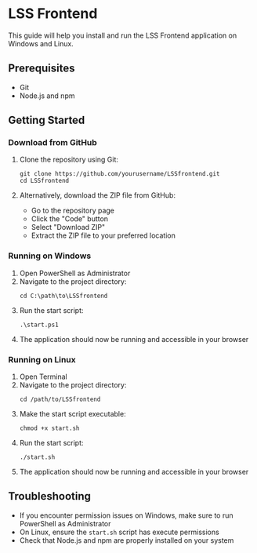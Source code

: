# LSS Frontend

This guide will help you install and run the LSS Frontend application on Windows and Linux.

## Prerequisites

- Git
- Node.js and npm

## Getting Started

### Download from GitHub

1. Clone the repository using Git:
    ```
    git clone https://github.com/yourusername/LSSfrontend.git
    cd LSSfrontend
    ```

2. Alternatively, download the ZIP file from GitHub:
    - Go to the repository page
    - Click the "Code" button
    - Select "Download ZIP"
    - Extract the ZIP file to your preferred location

### Running on Windows

1. Open PowerShell as Administrator
2. Navigate to the project directory:
    ```
    cd C:\path\to\LSSfrontend
    ```
3. Run the start script:
    ```
    .\start.ps1
    ```
4. The application should now be running and accessible in your browser

### Running on Linux

1. Open Terminal
2. Navigate to the project directory:
    ```
    cd /path/to/LSSfrontend
    ```
3. Make the start script executable:
    ```
    chmod +x start.sh
    ```
4. Run the start script:
    ```
    ./start.sh
    ```
5. The application should now be running and accessible in your browser

## Troubleshooting

- If you encounter permission issues on Windows, make sure to run PowerShell as Administrator
- On Linux, ensure the `start.sh` script has execute permissions
- Check that Node.js and npm are properly installed on your system
